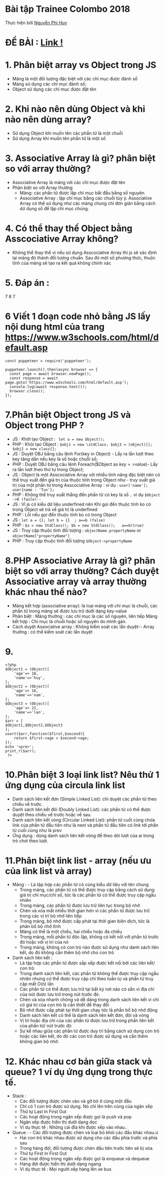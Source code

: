 # Bài tập Trainee Colombo 2018

Thực hiện bởi [Nguyễn Phi Huy](https://github.com/huynhan147)
# ĐỀ BÀI : [Link !](https://docs.google.com/document/d/1yF6Mv-TInH2Ui79lAtJ8W9RWuOKpru-DhR1zUqYio68/edit)

# 1. Phân biệt array vs Object trong JS
- Mảng là một đối tượng đặc biệt với các chỉ mục được đánh số
- Mảng sử dụng các chỉ mục đánh số;
- Object sử dụng các chỉ mục được đặt tên
# 2. Khi nào nên dùng Object và khi nào nên dùng array?
- Sử dụng Object khi muốn tên các phần tử là một chuỗi
- Sử dụng Array khi muốn tên phần tử là một số
# 3. Associative Array là gì? phân biệt so với array thường?
- Associative Array là mảng với các chỉ mục được đặt tên
- Phân biệt so với Array thường 
	- Mảng: các phần tử được lập chỉ mục bắt đầu bằng số nguyên.
	- Associative Array : lập chỉ mục bằng các chuỗi  tùy ý. Associative Array có thể sử dụng như các mảng chung chỉ đơn giản bằng cách dử dụng số để lập chỉ mục chúng.
# 4. Có thể thay thế Object bằng Asscociative Array không?
- Không thể thay thế vì nếu sử dụng Asscociative Array thì js sẽ xác định lại mảng đó thành đối tượng chuẩn. Sau đó một số phương thức, thuộc tính của mảng sẽ tạo ra kết quả không chính xác
# 5. Đáp án :
7
8
7
# 6 Viết 1 đoạn code nhỏ bằng JS lấy nội dung html  của trang https://www.w3schools.com/html/default.asp
``` 
const puppeteer = require('puppeteer');

puppeteer.launch().then(async browser => {
  const page = await browser.newPage();
  const response = await page.goto('https://www.w3schools.com/html/default.asp');
  console.log(await response.text());
  browser.close();
});
```
# 7.Phân biệt Object trong JS và Object trong PHP ?
- JS : Khởi tạo Object : ` let a = new Object();`
- PHP : Khỏi tạo Object : ```
			$obj1 = new \stdClass;
			$obj3 = (object)[];
			$obj2 = new class{};
			```
- JS : Duyệt OBJ bằng câu lệnh For(key in Object) - Lấy ra lần lượt theo key tăng dần nếu key là số hoặc chuỗi số;
- PHP : Duyệt OBJ bằng câu lệnh Foreach($Object as $key=>$value)- Lấy ra lần lượt theo thứ tự trong Object;
- JS : Object là một Asscociative Array với nhiều tính năng đặc biệt nên có thể truy xuất đến giá trị của thuộc tính trong Object như - truy xuất giá trị của một phần tử trong Asscociative Array : ví dụ : `user['name']; user{name : 'Tun'};`
- PHP : Không thể truy xuất thẳng đến phần tử có key là số .. ví dụ `$Object ->0 (fasle)--`
- JS : Vì js có kiểu dữ liệu underfined nên Khi gọi đến thuộc tính ko có trong Object sẽ trả về giá trị là underfined
- PHP : Lỗi nếu gọi đến thuộc tính ko có trong Object
- JS : `let a = {}; let b = {}  ; a==b (false)`
- PHP : `$a = new StdClass(); $b = new StdClass();   a==b(true)`
- JS : Truy cập thuộc tính đối tượng : `objectName.propertyName` or `objectName["propertyName"]`
- PHP : Truy cập thuộc tính đối tượng `$Object->propertyName`

# 8.PHP Associative Array là gì? phân biệt so với array thường? Cách duyệt Associative array và array thường khác nhau thế nào?
- Mảng  kết hợp (associative array): là loại mảng với chỉ mục là chuỗi, các phần tử trong mảng sẽ được lưu trữ dưới dạng key-value
- Phân biệt : Mảng thường : các chỉ mục là các số nguyên, liên tiếp
		Mảng kết hợp : Chỉ mục là chuỗi hoặc số nguyên do mình gán.
- Cách duyệt Associative array : Không kiểm soát các lần duyệt-- Array thường : có thể kiếm soát các lần duyệt
# 9.
```
<?php
$Object1 = (Object)[
    'age'=> 18,
    'name'=>'huy',
];
$Object2 = (Object)[
    'age'=> 16,
    'name'=>'nam',
];
$Object3 = (Object)[
    'age'=> 21,
    'name'=>'lan',
];
$arr = [
$Object1,$Object2,$Object3
];
usort($arr,function($first,$second){
    return $first->age > $second->age;
});
echo '<pre>';
print_r($arr);
 ?>
```
# 10.Phân biệt 3 loại link list? Nêu thử 1 ứng dụng của circula link list
- Danh sách liên kết đơn (Simple Linked List): chỉ duyệt các phần tử theo chiều về trước.
- Danh sách liên kết đôi (Doubly Linked List): các phần tử có thể được duyệt theo chiều về trước hoặc về sau.
- Danh sách liên kết vòng (Circular Linked List): phần tử cuối cùng chứa link của phần tử đầu tiên như là next và phần tử đầu tiên có link tới phần tử cuối cùng như là prev
- Ứng dụng : dùng danh sách liên kết vòng để theo dõi lượt của ai trong trò chơi theo lượt.
# 11.Phân biệt link list - array (nếu ưu của link list và array)
* Mảng : 
	  - Là tập hợp các phần tử có cùng kiểu dữ liệu với tên chung
	 - Trong mảng, các phần tử có thể được truy cập bằng cách sử dụng giá trị chỉ mục/chỉ số, tức là các phần tử có thể được truy cập ngẫu nhiên
	 - Trong mảng, các phần tử được lưu trữ liên tục trong bộ nhớ
	 - Chèn và xóa mất nhiều thời gian hơn vì các phần tử được lưu trữ trong các vị trí bộ nhớ liên tiếp
	 - Trong mảng, bộ nhớ được cấp phát tại thời gian biên dịch, tức là phân bổ bộ nhớ tĩnh 
	 - Mảng có thể là một chiều, hai chiều hoặc đa chiều
	 - Trong mảng, mỗi phần tử độc lập, không có kết nối với phần tử trước đó hoặc với vị trí của nó
	 - Trong mảng, không có con trỏ nào được sử dụng như danh sách liên kết, do đó không cần thêm bộ nhớ cho con trỏ
* Danh sách liên kết : 
	- Là tập hợp các phần tử được sắp xếp được kết nối bởi các liên kết/ con trỏ
	- Trong danh sách liên kết, các phần tử không thể được truy cập ngẫu nhiên nhưng có thể được truy cập chỉ theo tuần tự và phần tử truy cập mất O(n) lần
	- Các phần tử có thể được lưu trữ tại bất kỳ nơi nào có sẵn vì địa chỉ của nút được lưu trữ trong nút trước đó.
	- Chèn và xóa nhanh chóng và dễ dàng trong danh sách liên kết vì chỉ có giá trị của con trỏ là cần thiết để thay đổi
	- Bộ nhớ được cấp phát tại thời gian chạy tức là phần bổ bộ nhớ động
	- Danh sách liên kết có thể là danh sách liên kết đơn, đôi và vòng
	- Vị trí hoặc địa chỉ của các phần tử được lưu trữ trong phần liên kết của phần tử/ nút trước đó
	- Sự kề nhau giữa các phần tử được duy trì bằng cách sử dụng con trỏ hoặc các liên kết, do đó các con trỏ được sử dụng và cần thêm không gian bộ nhớ.
# 12. Khác nhau cơ bản giữa stack và queue? 1 ví dụ ứng dụng trong thực tế.
* Stack : 
	 - Các đối tượng được chèn vào và gỡ bỏ ở cùng một đầu
	 - Chỉ có 1 con trỏ được sử dụng. Nó chỉ lên trên cùng của ngăn xếp
	 - Thứ tự Last In First Out
	 - Các hoạt động trong ngăn xếp được gọi là push và pop
	 - Ngăn xếp được hiển thị dưới dạng dọc
	 - Ví dụ thực tế : Những cái đĩa khi được xếp vào nhau..
* Queue : 
         - Các đối tượng được chèn và loại bỏ khỏi các đầu khác nhau.ư
	 - Hai con trỏ khác nhau được sử dụng cho các đầu phía trước và phía sau
	 - Trong hàng đợi, đối tượng được chèn đầu tiên trước tiên sẽ bị xóa.
	 - Thứ tự First In First Out
	 - Các hoạt động trong ngăn xếp được gọi là enqueue và dequeue
	 - Hàng đợi được hiển thị dưới dạng ngang
	 - Ví dụ thực tế : Mọi người xếp hàng lên xe bus



